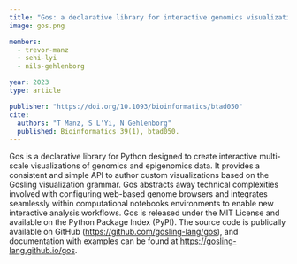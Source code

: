 ```yaml
---
title: "Gos: a declarative library for interactive genomics visualization in Python"
image: gos.png

members:
  - trevor-manz
  - sehi-lyi
  - nils-gehlenborg

year: 2023
type: article

publisher: "https://doi.org/10.1093/bioinformatics/btad050"
cite:
  authors: "T Manz, S L'Yi, N Gehlenborg"
  published: Bioinformatics 39(1), btad050.
---
```

Gos is a declarative library for Python designed to create interactive multi-scale visualizations of genomics and epigenomics data. It provides a consistent and simple API to author custom visualizations based on the Gosling visualization grammar. Gos abstracts away technical complexities involved with configuring web-based genome browsers and integrates seamlessly within computational notebooks environments to enable new interactive analysis workflows.
Gos is released under the MIT License and available on the Python Package Index (PyPI). The source code is publically available on GitHub (https://github.com/gosling-lang/gos), and documentation with examples can be found at https://gosling-lang.github.io/gos.
